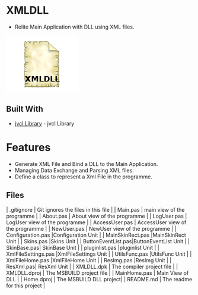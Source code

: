 # XMLDLL
- Relite Main Application with DLL using XML files.

![](XMLDLL.png) 


## Built With

* [jvcl Library](https://github.com/project-jedi/jvcl) - jvcl Library

# Features  

- Generate XML File and Bind a DLL to the Main Application.
- Managing Data Exchange and Parsing XML files.
- Define a class to represent a Xml File in the programme.



## Files


| .gitignore | Git ignores the files in this file |
| Main.pas | main view of the programme |
| About.pas | About view of the programme |
| LogUser.pas | LogUser view of the programme |
| AccessUser.pas | AccessUser view of the programme |
| NewUser.pas | NewUser view of the programme |
| Configuration.pas |Configuration Unit | 
| MainSkinRect.pas |MainSkinRect Unit | 
| Skins.pas |Skins Unit |
| ButtonEventList.pas|ButtonEventList Unit | 
| SkinBase.pas| SkinBase Unit |
| pluginlist.pas |pluginlist Unit |
| XmlFileSettings.pas |XmlFileSettings Unit | 
| UtilsFunc.pas |UtilsFunc Unit |
| XmlFileHome.pas |XmlFileHome Unit |
| ResImg.pas |ResImg Unit |
| ResXml.pas| ResXml Unit |
| XMLDLL.dpk | The compiler project file |
| XMLDLL.dproj | The MSBUILD project file |
| MainHome.pas | Main View of DLL |
| Home.dproj | The MSBUILD DLL project|
| README.md | The readme for this project |

